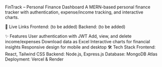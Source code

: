 FinTrack – Personal Finance Dashboard
A MERN-based personal finance tracker with authentication, expense/income tracking, and interactive charts.

🚀 Live Links
Frontend: (to be added)
Backend: (to be added)

✨ Features
User authentication with JWT
Add, view, and delete income/expenses
Download data as Excel
Interactive charts for financial insights
Responsive design for mobile and desktop
🛠 Tech Stack
Frontend: React, Tailwind CSS
Backend: Node.js, Express.js
Database: MongoDB Atlas
Deployment: Vercel & Render
